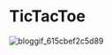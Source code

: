 # TicTacToe


![bloggif_615cbef2c5d89](https://user-images.githubusercontent.com/82418945/136103080-53da279c-c499-4f28-a9d6-51f3b0802c30.gif)
